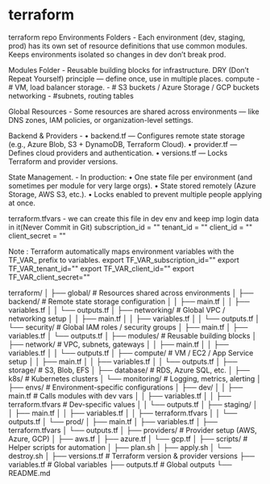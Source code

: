 # terraform
terraform repo
Environments Folders - Each environment (dev, staging, prod) has its own set of resource definitions that use common modules. Keeps environments isolated so changes in dev don’t break prod.

Modules Folder - Reusable building blocks for infrastructure. DRY (Don’t Repeat Yourself) principle — define once, use in multiple places.
       compute    -  # VM, load balancer
       storage.   -  # S3 buckets / Azure Storage / GCP buckets
       networking -  #subnets, routing tables

Global Resources - Some resources are shared across environments — like DNS zones, IAM policies, or organization-level settings.


Backend & Providers  - 
	•	backend.tf — Configures remote state storage (e.g., Azure Blob, S3 + DynamoDB, Terraform Cloud).
	•	provider.tf — Defines cloud providers and authentication.
	•	versions.tf — Locks Terraform and provider versions.


State Management.  - 
In production:
	•	One state file per environment (and sometimes per module for very large orgs).
	•	State stored remotely (Azure Storage, AWS S3, etc.).
	•	Locks enabled to prevent multiple people applying at once.

terraform.tfvars - we can create this file in dev env and keep imp login data in it(Never Commit in Git)
    subscription_id = ""
    tenant_id       = ""
    client_id       = ""
    client_secret   = ""

Note : Terraform automatically maps environment variables with the TF_VAR_ prefix to variables.
    export TF_VAR_subscription_id=""
    export TF_VAR_tenant_id=""
    export TF_VAR_client_id=""
    export TF_VAR_client_secret=""

terraform/
│
├── global/                            # Resources shared across environments
│   ├── backend/                       # Remote state storage configuration
│   │   ├── main.tf
│   │   ├── variables.tf
│   │   └── outputs.tf
│   ├── networking/                    # Global VPC / networking setup
│   │   ├── main.tf
│   │   ├── variables.tf
│   │   └── outputs.tf
│   └── security/                      # Global IAM roles / security groups
│       ├── main.tf
│       ├── variables.tf
│       └── outputs.tf
│
├── modules/                           # Reusable building blocks
│   ├── network/                       # VPC, subnets, gateways
│   │   ├── main.tf
│   │   ├── variables.tf
│   │   └── outputs.tf
│   ├── compute/                       # VM / EC2 / App Service setup
│   │   ├── main.tf
│   │   ├── variables.tf
│   │   └── outputs.tf
│   ├── storage/                       # S3, Blob, EFS
│   ├── database/                      # RDS, Azure SQL, etc.
│   ├── k8s/                           # Kubernetes clusters
│   └── monitoring/                    # Logging, metrics, alerting
│
├── envs/                              # Environment-specific configurations
│   ├── dev/
│   │   ├── main.tf                    # Calls modules with dev vars
│   │   ├── variables.tf
│   │   ├── terraform.tfvars           # Dev-specific values
│   │   └── outputs.tf
│   ├── staging/
│   │   ├── main.tf
│   │   ├── variables.tf
│   │   ├── terraform.tfvars
│   │   └── outputs.tf
│   └── prod/
│       ├── main.tf
│       ├── variables.tf
│       ├── terraform.tfvars
│       └── outputs.tf
│
├── providers/                         # Provider setup (AWS, Azure, GCP)
│   ├── aws.tf
│   ├── azure.tf
│   └── gcp.tf
│
├── scripts/                           # Helper scripts for automation
│   ├── plan.sh
│   ├── apply.sh
│   └── destroy.sh
│
├── versions.tf                        # Terraform version & provider versions
├── variables.tf                       # Global variables
├── outputs.tf                         # Global outputs
└── README.md